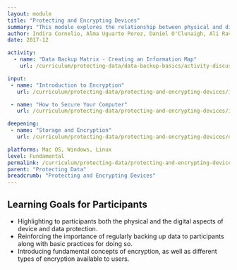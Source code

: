 ```yaml
---
layout: module
title: "Protecting and Encrypting Devices"
summary: "This module explores the relationship between physical and digital security, as it relates to the protection of both our devices and the data that they contain. The difference between the degree with which people tend to value their devices, versus the amount of time they spend on maintenance and care, is often quite wide - and many practices related to device safety are as related to physical security as they are to digital security."
author: Indira Cornelio, Alma Uguarte Perez, Daniel O'Clunaigh, Ali Ravi, Samir Nassar, Carol Waters
date: 2017-12

activity:
  - name: "Data Backup Matrix - Creating an Information Map"
    url: /curriculum/protecting-data/data-backup-basics/activity-discussion/data-backup-matrix-creating-information-map/

input:
 - name: "Introduction to Encryption"
   url: /curriculum/protecting-data/protecting-and-encrypting-devices/input/introduction-to-encryption/

 - name: "How to Secure Your Computer"
   url: /curriculum/protecting-data/protecting-and-encrypting-devices/input/how-to-secure-your-computer/

deepening:
 - name: "Storage and Encryption"
   url: /curriculum/protecting-data/protecting-and-encrypting-devices/deepening/storage-and-encryption/

platforms: Mac OS, Windows, Linux
level: Fundamental
permalink: /curriculum/protecting-data/protecting-and-encrypting-devices/
parent: "Protecting Data"
breadcrumb: "Protecting and Encrypting Devices"
---
```

## Learning Goals for Participants
- Highlighting to participants both the physical and the digital aspects of device and data protection.
- Reinforcing the importance of regularly backing up data to participants along with basic practices for doing so.
- Introducing fundamental concepts of encryption, as well as different types of encryption available to users.

